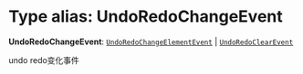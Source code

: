 # Type alias: UndoRedoChangeEvent

**UndoRedoChangeEvent**: [`UndoRedoChangeElementEvent`](/auto-docs/free-layout-editor/interfaces/UndoRedoChangeElementEvent.md) | [`UndoRedoClearEvent`](/auto-docs/free-layout-editor/interfaces/UndoRedoClearEvent.md)

undo redo变化事件
